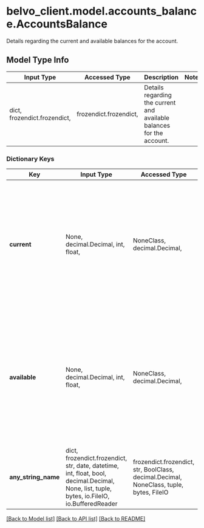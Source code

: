 # belvo_client.model.accounts_balance.AccountsBalance

Details regarding the current and available balances for the account. 

## Model Type Info
Input Type | Accessed Type | Description | Notes
------------ | ------------- | ------------- | -------------
dict, frozendict.frozendict,  | frozendict.frozendict,  | Details regarding the current and available balances for the account.  | 

### Dictionary Keys
Key | Input Type | Accessed Type | Description | Notes
------------ | ------------- | ------------- | ------------- | -------------
**current** | None, decimal.Decimal, int, float,  | NoneClass, decimal.Decimal,  | The current balance is calculated differently according to the type of account.  - **💰 Checking and saving accounts**:  The user&#x27;s account balance at the &#x60;collected_at&#x60; timestamp. - **💳 Credit cards**:  The amount the user has spent in the current card billing period (see &#x60;credit_data.cutting_date&#x60; for information on when the current billing period finishes). - **🏡 Loan accounts**:  The amount remaining to pay on the users&#x27;s loan (same as &#x60;loan_data.outstanding_balance&#x60;). | value must be a 32 bit float
**available** | None, decimal.Decimal, int, float,  | NoneClass, decimal.Decimal,  | The balance that the account owner can use. - **💰 Checking and saving accounts**:  The available balance may be different to the &#x60;current&#x60; balance due to pending transactions. - **💳 Credit cards**:  The credit amount the user still has available for the current period. The amount is calculated as &#x60;credit_data.credit_limit&#x60; minus &#x60;balance.current&#x60;. - **🏡 Loan accounts**:  The present value required to pay off the loan, as provided by the institution.  **Note:** If the institution does not provide this value, we return &#x60;null&#x60;. | [optional] value must be a 32 bit float
**any_string_name** | dict, frozendict.frozendict, str, date, datetime, int, float, bool, decimal.Decimal, None, list, tuple, bytes, io.FileIO, io.BufferedReader | frozendict.frozendict, str, BoolClass, decimal.Decimal, NoneClass, tuple, bytes, FileIO | any string name can be used but the value must be the correct type | [optional]

[[Back to Model list]](../../README.md#documentation-for-models) [[Back to API list]](../../README.md#documentation-for-api-endpoints) [[Back to README]](../../README.md)

